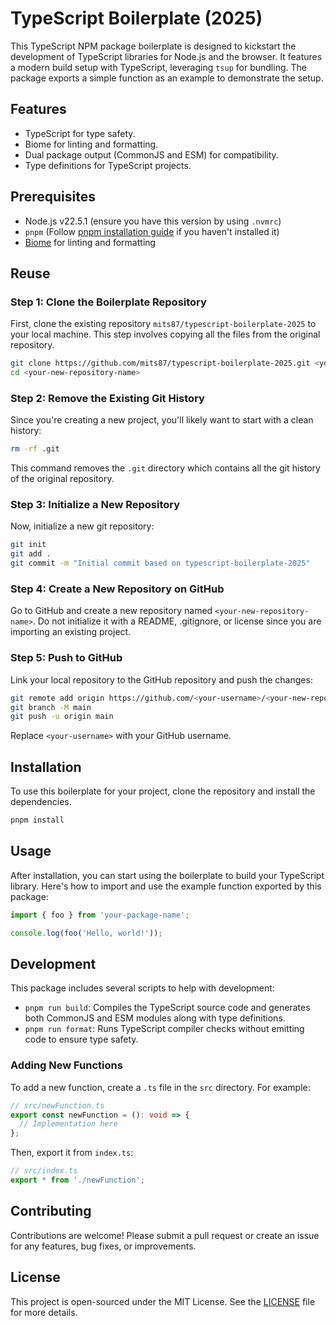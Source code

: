 # TypeScript Boilerplate (2025)

This TypeScript NPM package boilerplate is designed to kickstart the development of TypeScript libraries for Node.js and the browser. It features a modern build setup with TypeScript, leveraging `tsup` for bundling. The package exports a simple function as an example to demonstrate the setup.

## Features

- TypeScript for type safety.
- Biome for linting and formatting.
- Dual package output (CommonJS and ESM) for compatibility.
- Type definitions for TypeScript projects.

## Prerequisites

- Node.js v22.5.1 (ensure you have this version by using `.nvmrc`)
- `pnpm` (Follow [pnpm installation guide](https://pnpm.io/installation) if you haven't installed it)
- [Biome](https://biomejs.dev/) for linting and formatting

## Reuse

### Step 1: Clone the Boilerplate Repository

First, clone the existing repository `mits87/typescript-boilerplate-2025` to your local machine. This step involves copying all the files from the original repository.

```bash
git clone https://github.com/mits87/typescript-boilerplate-2025.git <your-new-repository-name>
cd <your-new-repository-name>
```

### Step 2: Remove the Existing Git History

Since you're creating a new project, you'll likely want to start with a clean history:

```bash
rm -rf .git
```

This command removes the `.git` directory which contains all the git history of the original repository.

### Step 3: Initialize a New Repository

Now, initialize a new git repository:

```bash
git init
git add .
git commit -m "Initial commit based on typescript-boilerplate-2025"
```

### Step 4: Create a New Repository on GitHub

Go to GitHub and create a new repository named `<your-new-repository-name>`. Do not initialize it with a README, .gitignore, or license since you are importing an existing project.

### Step 5: Push to GitHub

Link your local repository to the GitHub repository and push the changes:

```bash
git remote add origin https://github.com/<your-username>/<your-new-repository-name>.git
git branch -M main
git push -u origin main
```

Replace `<your-username>` with your GitHub username.

## Installation

To use this boilerplate for your project, clone the repository and install the dependencies.

```bash
pnpm install
```

## Usage

After installation, you can start using the boilerplate to build your TypeScript library. Here's how to import and use the example function exported by this package:

```typescript
import { foo } from 'your-package-name';

console.log(foo('Hello, world!'));
```

## Development

This package includes several scripts to help with development:

- `pnpm run build`: Compiles the TypeScript source code and generates both CommonJS and ESM modules along with type definitions.
- `pnpm run format`: Runs TypeScript compiler checks without emitting code to ensure type safety.

### Adding New Functions

To add a new function, create a `.ts` file in the `src` directory. For example:

```typescript
// src/newFunction.ts
export const newFunction = (): void => {
  // Implementation here
};
```

Then, export it from `index.ts`:

```typescript
// src/index.ts
export * from './newFunction';
```

## Contributing

Contributions are welcome! Please submit a pull request or create an issue for any features, bug fixes, or improvements.

## License

This project is open-sourced under the MIT License. See the [LICENSE](https://github.com/mits87/ts-npm-package-boilerplate-2025/blob/main/LICENSE) file for more details.
